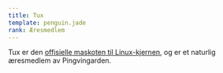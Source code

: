 ```yaml
---
title: Tux
template: penguin.jade
rank: Æresmedlem
---
```


Tux er den [offisielle maskoten til Linux-kjernen](https://en.wikipedia.org/wiki/Tux), og er et naturlig æresmedlem av Pingvingarden.